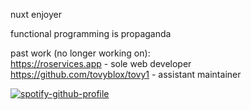 nuxt enjoyer

functional programming is propaganda

past work (no longer working on):  
https://roservices.app - sole web developer  
https://github.com/tovyblox/tovy1 - assistant maintainer  

[![spotify-github-profile](https://spotify-github-profile.vercel.app/api/view?uid=31lczambagv3gtwoeujuws6qtvpq&cover_image=true&theme=natemoo-re&show_offline=true&background_color=121212&interchange=true&bar_color=53b14f&bar_color_cover=false)](https://spotify-github-profile.vercel.app/api/view?uid=31lczambagv3gtwoeujuws6qtvpq&redirect=true)
